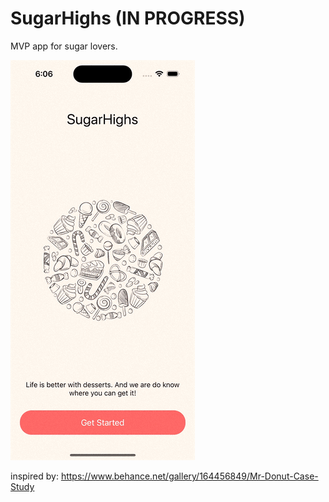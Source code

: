 # SugarHighs (IN PROGRESS)
MVP app for sugar lovers.


![](https://github.com/oceaniswater/SugarHighs/blob/main/SugarHighs/SupportingFiles/git/v1.gif)

inspired by: https://www.behance.net/gallery/164456849/Mr-Donut-Case-Study
